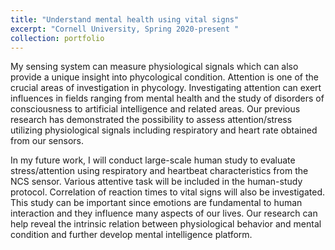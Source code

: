 ```yaml
---
title: "Understand mental health using vital signs"
excerpt: "Cornell University, Spring 2020-present "
collection: portfolio
---
```



My sensing system can measure physiological signals which can also provide a unique insight into phycological condition. Attention is one of the crucial areas of investigation in phycology. Investigating attention can exert influences in fields ranging from mental health and the study of disorders of consciousness to artificial intelligence and related areas. Our previous research has demonstrated the possibility to assess attention/stress utilizing physiological signals including respiratory and heart rate obtained from our sensors. 

In my future work, I will conduct large-scale human study to  evaluate stress/attention using respiratory and heartbeat characteristics from the NCS sensor. Various attentive task will be included in the human-study protocol. Correlation of reaction times to vital signs will also be  investigated.
This study can be important since emotions are fundamental to human interaction and they influence many aspects of our lives. Our research can help reveal the intrinsic relation between physiological behavior and mental condition and further develop mental intelligence platform.
  
